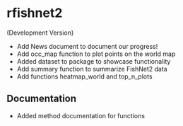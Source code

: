 # rfishnet2 
(Development Version)

* Add News document to document our progress!
* Add occ_map function to plot points on the world map
* Added dataset to package to showcase functionality
* Add summary function to summarize FishNet2 data
* Add functions heatmap_world and top_n_plots

## Documentation

* Added method documentation for functions
